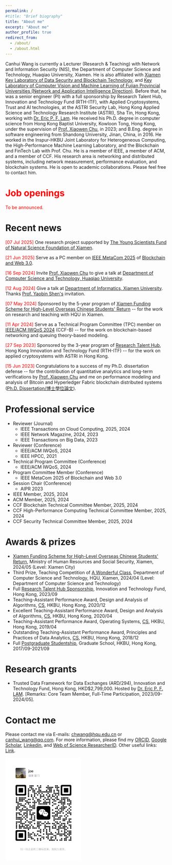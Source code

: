 ```yaml
---
permalink: /
#title: "Brief biography"
title: "About me"
excerpt: "About me"
author_profile: true
redirect_from: 
  - /about/
  - /about.html
---
```


Canhui Wang is currently a Lecturer (Research & Teaching) with Network and Information Security (NIS), the Department of Computer Science and Technology, Huaqiao University, Xiamen. He is also affiliated with [Xiamen Key Laboratory of Data Security and Blockchain Technology](https://dsbt.hqu.edu.cn/), and [Key Laboratory of Computer Vision and Machine Learning of Fujian Provincial Universities (Network and Application Intelligence Direction)](https://www.x-mol.com/groups/LabCVML). Before that, he was a senior engineer (PI) with a full sponsorship by Research Talent Hub, Innovation and Technology Fund (RTH-ITF), with Applied Cryptosystems, Trust and AI technologies, at the ASTRI Security Lab, Hong Kong Applied Science and Technology Research Institute (ASTRI), Sha Tin, Hong Kong, working with [Dr. Eric P. F. Lam](https://www.linkedin.com/in/peifunglam2/). He received his Ph.D. degree in computer science from Hong Kong Baptist University, Kowloon Tong, Hong Kong, under the supervision of [Prof. Xiaowen Chu](https://www.linkedin.com/in/xiaowen-chu-477b9120/), in 2023; and B.Eng. degree in software engineering from Shandong University, Jinan, China, in 2016. He worked in the Inspur-HKBU Joint Laboratory for Heterogeneous Computing, the High-Performance Machine Learning Laboratory, and the Blockchain and FinTech Lab with Prof. Chu. He is a member of IEEE, a member of ACM, and a member of CCF. His research area is networking and distributed systems, including network measurement, performance evaluation, and blockchain systems. He is open to academic collaborations. Please feel free to contact him.  

<span style="color:red">Job openings</span>
======
<span style="color:red">To be announced.</span>

Recent news
======

<span style="color:red"> \[07 Jul 2025\] </span> One research project supported by [The Young Scientists Fund of Natural Science Foundation of Xiamen](http://sti.xm.gov.cn/xxgk/tzgg/202507/t20250703_2943157.htm).

<span style="color:red"> \[21 Jun 2025\] </span> Serve as a PC member on [IEEE MetaCom 2025](https://ieee-metacom.org/) of [Blockchain and Web 3.0](https://easychair.org/conferences2/submissions?a=34918422).

<span style="color:red"> \[16 Sep 2024\] </span> Invite [Prof. Xiaowen Chu](https://repository.hkust.edu.hk/ir/AuthorProfile/chu-xiaowen) to give a talk at [Department of Computer Science and Technology, Huaqiao University](https://cst.hqu.edu.cn).  

<span style="color:red"> \[12 Aug 2024\] </span> Give a talk at [Department of Informatics, Xiamen University](https://informatics.xmu.edu.cn/index.htm). Thanks [Prof. Yaobin Shen's](https://sites.google.com/view/yaobin) invitation.   

<span style="color:red"> \[07 May 2024\] </span> Sponsored by the 5-year program of [Xiamen Funding Scheme for High-Level Overseas Chinese Students' Return](http://hrss.xm.gov.cn) -\- for the work on research and teaching with HQU in Xiamen.

<span style="color:red"> \[11 Apr 2024\] </span> Serve as a Technical Program Committee (TPC) member on [IEEE/ACM IWQoS 2024](https://iwqos2024.ieee-iwqos.org/committees/technical-program-committee) (CCF-B) -\- for the work on blockchain-based networking and queuing theory-based modeling.

<span style="color:red"> \[27 Sep 2023\] </span> Sponsored by the 3-year program of [Research Talent Hub](https://www.itf.gov.hk/en/funding-programmes/nurturing-talent/research-talent-hub/), Hong Kong Innovation and Technology Fund (RTH-ITF) -\- for the work on applied cryptosystems with ASTRI in Hong Kong.

<span style="color:red"> \[15 Jun 2023\] </span> Congratulations to a success of my Ph.D. dissertation defense -\- for the contribution of quantitative analytics and long-term verifications by [Prof. Xiaowen Chu](https://scholar.google.com/citations?user=v4rX24EAAAAJ) and me on performance modeling and analysis of Bitcoin and Hyperledger Fabric blockchain distributed systems ([Ph.D. Dissertation/博士學位論文](https://scholars.hkbu.edu.hk/ws/portalfiles/portal/80879547/G23THFL-042570T.pdf)).


Professional service
======
* Reviewer (Journal)
  * IEEE Transactions on Cloud Computing, 2025, 2024
  * IEEE Network Magazine, 2024, 2023
  * IEEE Transactions on Big Data, 2023
* Reviewer (Conference)
  * IEEE/ACM IWQoS, 2024
  * IEEE HPCC, 2021
* Technical Program Committee (Conference)
  * IEEE/ACM IWQoS, 2024
* Program Committee Member (Conference)
  * IEEE MetaCom 2025 of Blockchain and Web 3.0
* Session Chair (Conference)
  * AIPR 2023
* IEEE Member, 2025, 2024
* ACM Member, 2025, 2024
* CCF Blockchain Technical Committee Member, 2025, 2024
* CCF High-Performance Computing Technical Committee Member, 2025, 2024 
* CCF Security Technical Committee Member, 2025, 2024 


Awards & prizes
======
* [Xiamen Funding Scheme for High-Level Overseas Chinese Students' Return](http://hrss.xm.gov.cn), Ministry of Human Resources and Social Security, Xiamen, 2024/05 (Level: Xiamen City)
* Third Prize, Teaching Competition of [A Wonderful Class](https://jsfz.hqu.edu.cn/info/1035/5114.htm), Department of Computer Science and Technology, HQU, Xiamen, 2024/04 (Level: Department of Computer Science and Technology)
* Full [Research Talent Hub Sponsorship](https://www.itf.gov.hk/en/home/index.html), Innovation and Technology Fund, Hong Kong, 2023/09
* Teaching-Assistant Performance Award, Design and Analysis of Algorithms, [CS](https://www.comp.hkbu.edu.hk/v1/), HKBU, Hong Kong, 2020/12
* Excellent Teaching-Assistant Performance Award, Design and Analysis of Algorithms, [CS](https://www.comp.hkbu.edu.hk/v1/), HKBU, Hong Kong, 2020/04
* Teaching-Assistant Performance Award, Operating Systems, [CS](https://www.comp.hkbu.edu.hk/v1/), HKBU, Hong Kong, 2019/04
* Outstanding Teaching-Assistant Performance Award, Principles and Practices of Data Analytics, [CS](https://www.comp.hkbu.edu.hk/v1/), HKBU, Hong Kong, 2018/12
* Full [Postgraduate Studentship](https://gs.hkbu.edu.hk/), Graduate School, HKBU, Hong Kong, 2017/09-2021/09


Research grants
======
* Trusted Data Framework for Data Exchanges (ARD/294), Innovation and Technology Fund, Hong Kong, HKD\$2,799,000. Hosted by [Dr. Eric P. F. LAM](https://www.linkedin.com/in/peifunglam2/). \[Remarks: Core Team Member, Full-Time Participation, 2023/09-2024/05\].


Contact me
======
Please contact me via E-mails: <ins>chwang@hqu.edu.cn</ins> or <ins>canhui_wang@qq.com</ins>. For more information, please find my [ORCID](https://orcid.org/0000-0001-7869-9083), [Google Scholar](https://scholar.google.com/citations?user=_pEPpkUAAAAJ), [Linkedin](https://www.linkedin.com/in/canhui-wang-ph-d-54a84017a/), and [Web of Science ResearcherID](https://www.webofscience.com/wos/author/record/HLX-9012-2023). Other useful links: [Link](https://ccfddl.com/).
<p align="left">
  <img src='/images/WeChat.jpg' width="238">
</p>

